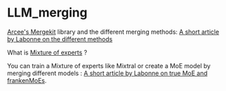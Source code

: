 # LLM_merging

[Arcee's Mergekit](https://github.com/arcee-ai/mergekit) library and the different merging methods: [A short article by Labonne on the different methods](https://mlabonne.github.io/blog/posts/2024-01-08_Merge_LLMs_with_mergekit.html)


What is [Mixture of experts](https://huggingface.co/blog/moe#what-is-a-mixture-of-experts-moe) ?

You can train a Mixture of experts like Mixtral or create a MoE model by merging different models : [A short article by Labonne on true MoE and frankenMoEs](https://mlabonne.github.io/blog/posts/2024-03-28_Create_Mixture_of_Experts_with_MergeKit.html).
